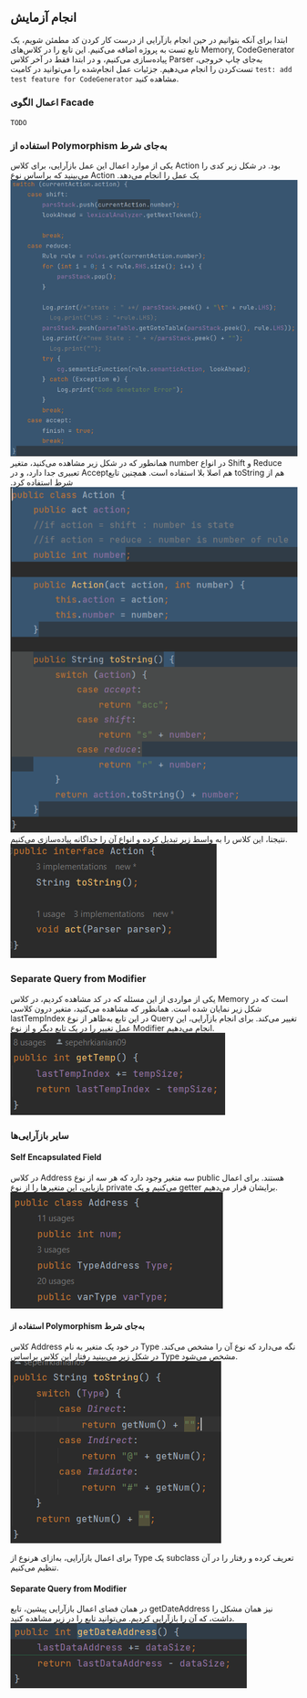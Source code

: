 ## انجام آزمایش
ابتدا برای آنکه بتوانیم در حین انجام بازآرایی از درست کار کردن کد مطمئن شویم، یک تابع تست به پروژه اضافه می‌کنیم. این تابع را در کلاس‌های Memory, CodeGenerator پیاده‌سازی می‌کنیم، و در ابتدا فقط در آخر کلاس Parser به‌جای چاپ خروجی، تست‌کردن را انجام می‌دهیم. جزئیات عمل انجام‌شده را می‌توانید در کامیت `test: add test feature for CodeGenerator` مشاهده کنید.

### اعمال الگوی Facade
`TODO`

### استفاده از Polymorphism به‌جای شرط
یکی از موارد اعمال این عمل بازآرایی، برای کلاس Action بود. در شکل زیر کدی را می‌بینید که براساس نوع Action یک عمل را انجام می‌دهد. 
![Alt text](1.1.png)
همانطور که در شکل زیر مشاهده می‌کنید، متغیر number در انواع Shift و Reduce‌ تعبیری جدا دارد، و در Accept‌هم اصلا بلا استفاده است. همچنین تابع toString هم از شرط استفاده کرد.
![Alt text](1.2.png)
نتیجتا، این کلاس را به واسط زیر تبدیل کرده و انواع آن را جداگانه پیاده‌سازی می‌کنیم.
![Alt text](1.3.png)

### Separate Query from Modifier
یکی از مواردی از این مسئله که در کد مشاهده کردیم، در کلاس Memory است که در شکل زیر نمایان شده است. همانطور که مشاهده می‌کنید، متغیر درون کلاسی lastTempIndex در این تابع به‌ظاهر از نوع Query تغییر می‌کند. برای انجام بازآرایی، این عمل تغییر را در یک تابع دیگر و از نوع Modifier انجام می‌دهیم.
![Alt text](2.1.png)

### سایر بازآرایی‌ها

#### Self Encapsulated Field
در کلاس Address سه متغیر وجود دارد که هر سه از نوع public هستند. برای اعمال بازیابی، این متغیرها را از نوع private می‌کنیم و یک getter برایشان قرار می‌دهیم.
![Alt text](3.1.png)

#### استفاده از Polymorphism به‌جای شرط
کلاس Address در خود یک متغیر به نام Type نگه می‌دارد که نوع آن را مشخص می‌کند. در شکل زیر می‌بینید رفتار این کلاس براساس Type مشخص می‌شود.
![Alt text](4.1.png)

برای اعمال بازآرایی، به‌ازای هرنوع از Type یک subclass‌ تعریف کرده و رفتار را در آن تنظیم می‌کنیم.

#### Separate Query from Modifier
در همان فضای اعمال بازآرایی پیشین، تابع getDateAddress نیز همان مشکل را داشت، که آن را بازآرایی کردیم. می‌توانید تابع را در زیر مشاهده کنید.
![Alt text](5.1.png)
